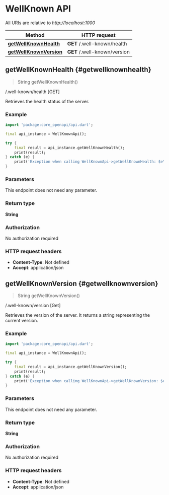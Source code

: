 # WellKnown API

All URIs are relative to *http://localhost:1000*

Method | HTTP request
------------- | -------------
[**getWellKnownHealth**](WellKnownApi#getwellknownhealth) | **GET** /.well-known/health
[**getWellKnownVersion**](WellKnownApi#getwellknownversion) | **GET** /.well-known/version


## **getWellKnownHealth** {#getwellknownhealth}
> String getWellKnownHealth()

/.well-known/health [GET]

Retrieves the health status of the server.

### Example
```dart
import 'package:core_openapi/api.dart';

final api_instance = WellKnownApi();

try {
    final result = api_instance.getWellKnownHealth();
    print(result);
} catch (e) {
    print('Exception when calling WellKnownApi->getWellKnownHealth: $e\n');
}
```

### Parameters
This endpoint does not need any parameter.

### Return type

**String**

### Authorization

No authorization required

### HTTP request headers

 - **Content-Type**: Not defined
 - **Accept**: application/json



## **getWellKnownVersion** {#getwellknownversion}
> String getWellKnownVersion()

/.well-known/version [Get]

Retrieves the version of the server. It returns a string representing the current version.

### Example
```dart
import 'package:core_openapi/api.dart';

final api_instance = WellKnownApi();

try {
    final result = api_instance.getWellKnownVersion();
    print(result);
} catch (e) {
    print('Exception when calling WellKnownApi->getWellKnownVersion: $e\n');
}
```

### Parameters
This endpoint does not need any parameter.

### Return type

**String**

### Authorization

No authorization required

### HTTP request headers

 - **Content-Type**: Not defined
 - **Accept**: application/json



